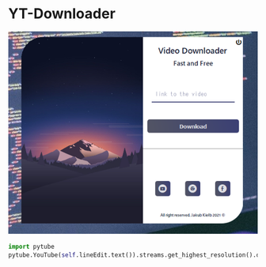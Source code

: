 # YT-Downloader

![alt text](obraz_2022-01-05_163702.png)

```python
import pytube
pytube.YouTube(self.lineEdit.text()).streams.get_highest_resolution().download('../Video')
```

